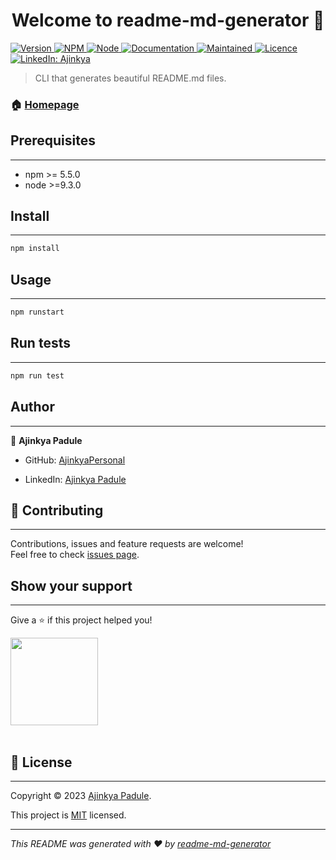 <h1 align="center">Welcome to readme-md-generator 👋</h1>
<p>
<a href="version url">
    <img alt="Version" src="https://img.shields.io/badge/version->=0.5.0-darkblue.svg" />
  </a>
<a href="npm url">
    <img alt="NPM" src="https://img.shields.io/badge/npm->=5.5.0-darkblue.svg" />
  </a>
<a href="node url">
    <img alt="Node" src="https://img.shields.io/badge/node->=9.3.0-darkblue.svg" />
  </a>
  <a href="Documentation url" >
    <img alt="Documentation" src="https://img.shields.io/badge/documentation-yes-brightgreen.svg" />
  </a>
  <a href="Maintained">
    <img alt="Maintained" src="https://img.shields.io/badge/Maintained%3F-yes-green.svg" />
  </a>
   <a href="Licence">
    <img alt="Licence" src="https://img.shields.io/badge/Licence-MIT-yellow.svg" />
  </a>
   <a href="https://www.linkedin.com/in/ajinkya-padule-04b8541a6/">
    <img alt="LinkedIn: Ajinkya" src="https://img.shields.io/badge/LinkedIn-Connect-blue?style=flat-square&logo=linkedin">
  </a>

  

> CLI that generates beautiful README.md files.

### 🏠 [Homepage](url)

## Prerequisites
---

* npm >= 5.5.0 
* node >=9.3.0


## Install
--- 
```sh
npm install
```

## Usage
---

```sh
npm runstart
```

## Run tests
---

```sh
npm run test
```

## Author
---
👤 **Ajinkya Padule**

* GitHub: [AjinkyaPersonal](https://github.com/AjinkyaPersonal)

* LinkedIn: [Ajinkya Padule](https://www.linkedin.com/in/ajinkya-padule-04b8541a6/)


## 🤝 Contributing
---
Contributions, issues and feature requests are welcome!<br />Feel free to check [issues page]("url").

## Show your support
---
Give a ⭐️ if this project helped you!


<a>
  <img src="https://c5.patreon.com/external/logo/become_a_patron_button@2x.png" width="140">
</a>
<br><br>

## 📝 License
---
Copyright © 2023 [Ajinkya Padule](https://github.com/AjinkyaPersonal).<br />

This project is [MIT]("url") licensed.


___
*This README was generated with ❤️ by [readme-md-generator]("url")*

